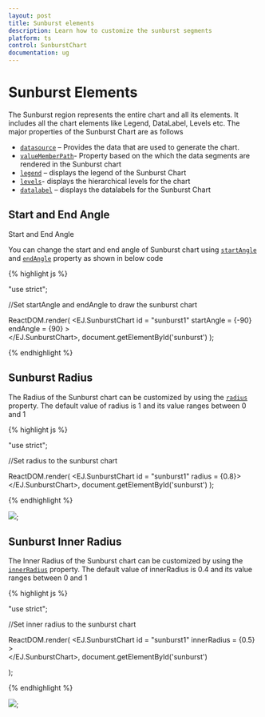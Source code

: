 ```yaml
---
layout: post
title: Sunburst elements 
description: Learn how to customize the sunburst segments 
platform: ts
control: SunburstChart
documentation: ug
---
```

 
# Sunburst Elements

The Sunburst region represents the entire chart and all its elements. It includes all the chart elements like Legend, DataLabel, Levels etc. The major properties of the Sunburst Chart are as follows

* [`datasource`](../api/ejsunburstchart#members:datasource) – Provides the data that are used to generate the chart.
* [`valueMemberPath`](../api/ejsunburstchart#members:valueMemberPath)- Property based on the which the data segments are rendered in the  Sunburst chart 
* [`legend`](../api/ejsunburstchart#members:legend) – displays the legend of the Sunburst Chart
* [`levels`](../api/ejsunburstchart#members:levels)- displays the hierarchical levels for the chart 
* [`datalabel`](../api/ejsunburstchart#members:datalabelSettings) – displays the datalabels for the Sunburst Chart

## Start and End Angle
Start and End Angle

You can change the start and end angle of Sunburst chart using [`startAngle`](../api/ejsunburstchart#members:startAngle) and [`endAngle`](../api/ejsunburstchart#members:endAngle) property as shown in below code

{% highlight js %}

"use strict";

//Set startAngle and endAngle to draw the sunburst chart

ReactDOM.render(
    <EJ.SunburstChart id = "sunburst1" 
    startAngle = {-90} 
    endAngle = {90}
    >                  
    </EJ.SunburstChart>,
          document.getElementById('sunburst')
);

{% endhighlight %}

## Sunburst Radius

 The Radius of the Sunburst chart can be customized by using the [`radius`](../api/ejsunburstchart#members:radius) property. The default value of radius is 1 and its value ranges between 0 and 1 

{% highlight js %}

"use strict";

//Set radius to the sunburst chart

ReactDOM.render(
    <EJ.SunburstChart id = "sunburst1" 
    radius = {0.8}>                  
    </EJ.SunburstChart>,
          document.getElementById('sunburst')
);


{% endhighlight %}

![](/js/SunburstChart/Regions_images/Regions_img1.png);

 ## Sunburst Inner Radius
 
 The Inner Radius of the Sunburst chart can be customized by using the [`innerRadius`](../api/ejsunburstchart#members:innerradius) property. The default value of innerRadius is 0.4 and its value ranges between 0 and 1 

{% highlight js %}

"use strict";

//Set inner radius to the sunburst chart

ReactDOM.render(
    <EJ.SunburstChart id = "sunburst1" 
    innerRadius = {0.5}
    >                  
    </EJ.SunburstChart>,
          document.getElementById('sunburst')

);


{% endhighlight %}

![](/js/SunburstChart/Regions_images/Regions_img2.png);




